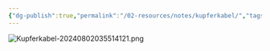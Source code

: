 ```yaml
---
{"dg-publish":true,"permalink":"/02-resources/notes/kupferkabel/","tags":["netzwerk/kabel"],"noteIcon":""}
---
```


![Kupferkabel-20240802035514121.png](/img/user/02%20-%20RESOURCES/Files/Kupferkabel-20240802035514121.png)